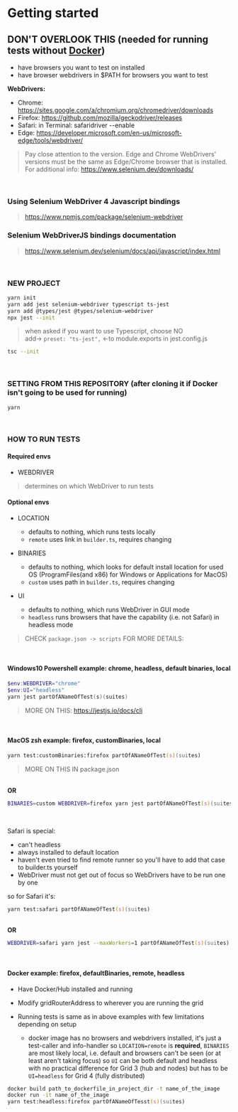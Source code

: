 # Getting started

## DON'T OVERLOOK THIS (needed for running tests without [Docker](#docker))

- have browsers you want to test on installed
- have browser webdrivers in $PATH for browsers you want to test

**WebDrivers:**

- Chrome:   <https://sites.google.com/a/chromium.org/chromedriver/downloads>
- Firefox:  <https://github.com/mozilla/geckodriver/releases>
- Safari:   in Terminal: safaridriver --enable
- Edge:     <https://developer.microsoft.com/en-us/microsoft-edge/tools/webdriver/>

> Pay close attention to the version. Edge and Chrome WebDrivers' versions must be the same as Edge/Chrome browser that is installed.
> For additional info: <https://www.selenium.dev/downloads/>

<br>

### Using Selenium WebDriver 4 Javascript bindings

> <https://www.npmjs.com/package/selenium-webdriver>

### Selenium WebDriverJS bindings documentation

> <https://www.selenium.dev/selenium/docs/api/javascript/index.html>

<br>

### NEW PROJECT

```zsh
yarn init
yarn add jest selenium-webdriver typescript ts-jest
yarn add @types/jest @types/selenium-webdriver
npx jest --init
```

> when asked if you want to use Typescript, choose NO  
> add-> `preset: "ts-jest",` <-to module.exports in jest.config.js

```zsh
tsc --init
```

<br>

### SETTING FROM THIS REPOSITORY (after cloning it if Docker isn't going to be used for running)

```bash
yarn
```

<br>

### HOW TO RUN TESTS

#### Required envs

- WEBDRIVER

> determines on which WebDriver to run tests

#### Optional envs

- LOCATION
  - defaults to nothing, which runs tests locally
  - `remote` uses link in `builder.ts`, requires changing

- BINARIES
  - defaults to nothing, which looks for default install location for used OS (ProgramFiles(and x86) for Windows or Applications for MacOS)
  - `custom` uses path in `builder.ts`, requires changing

- UI
  - defaults to nothing, which runs WebDriver in GUI mode
  - `headless` runs browsers that have the capability (i.e. not Safari) in headless mode

> CHECK `package.json -> scripts` FOR MORE DETAILS:

<br>

#### Windows10 Powershell example: chrome, headless, default binaries, local

```PowerShell
$env:WEBDRIVER="chrome"
$env:UI="headless"
yarn jest partOfANameOfTest(s)(suites)
```

> MORE ON THIS: <https://jestjs.io/docs/cli>

<br>

#### MacOS zsh example: firefox, customBinaries, local

```zsh
yarn test:customBinaries:firefox partOfANameOfTest(s)(suites)
```

> MORE ON THIS IN package.json

<br> **OR**

```zsh
BINARIES=custom WEBDRIVER=firefox yarn jest partOfANameOfTest(s)(suites)
```

<br>

Safari is special:

- can't headless
- always installed to default location
- haven't even tried to find remote runner so you'll have to add that case to builder.ts yourself
- WebDriver must not get out of focus so WebDrivers have to be run one by one

so for Safari it's:

```zsh
yarn test:safari partOfANameOfTest(s)(suites)
```

<br> **OR**

```zsh
WEBDRIVER=safari yarn jest --maxWorkers=1 partOfANameOfTest(s)(suites)
```

<br>

#### <a name="docker"></a> Docker example: firefox, defaultBinaries, remote, headless

- Have Docker/Hub installed and running
- Modify gridRouterAddress to wherever you are running the grid
- Running tests is same as in above examples with few limitations depending on setup

  - docker image has no browsers and webdrivers installed, it's just a test-caller and info-handler so `LOCATION=remote` is **required**, `BINARIES` are most likely local, i.e. default and browsers can't be seen (or at least aren't taking focus) so `UI` can be both default and headless with no practical difference for Grid 3 (hub and nodes) but has to be `UI=headless` for Grid 4 (fully distributed)

```zsh
docker build path_to_dockerfile_in_project_dir -t name_of_the_image
docker run -it name_of_the_image
yarn test:headless:firefox partOfANameOfTesst(s)(suites)
```
